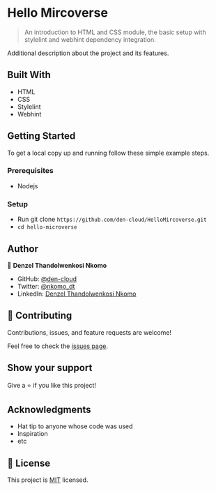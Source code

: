 # Hello Mircoverse

> An introduction to HTML and CSS module, the basic setup with stylelint and webhint dependency integration.

Additional description about the project and its features.

## Built With

- HTML
- CSS
- Stylelint
- Webhint

## Getting Started

To get a local copy up and running follow these simple example steps.

### Prerequisites

- Nodejs

### Setup

- Run git clone `https://github.com/den-cloud/HelloMircoverse.git`
- `cd hello-microverse`

## Author

👤 **Denzel Thandolwenkosi Nkomo**

- GitHub: [@den-cloud](https://github.com/den-cloud)
- Twitter: [@nkomo_dt](https://twitter.com/nkomo_dt)
- LinkedIn: [Denzel Thandolwenkosi Nkomo](https://www.linkedin.com/in/denzel-thandolwenkosi-nkomo-a424aa177/)

## 🤝 Contributing

Contributions, issues, and feature requests are welcome!

Feel free to check the [issues page](https://github.com/den-cloud/HelloMircoverse/issues).

## Show your support

Give a ⭐️ if you like this project!

## Acknowledgments

- Hat tip to anyone whose code was used
- Inspiration
- etc

## 📝 License

This project is [MIT](./MIT.md) licensed.
